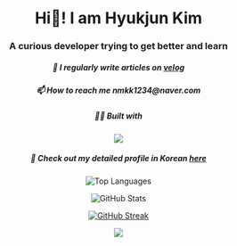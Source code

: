<h1 align="center">Hi👋! I am Hyukjun Kim</h1>
<h3 align="center">A curious developer trying to get better and learn</h3>
<h5 align="center">📝 I regularly write articles on <a href="https://velog.io/@rlagurwns112" target="_blank"> velog</a></h5>
<h5 align="center">📫 How to reach me <b>nmkk1234@naver.com</b></h5>
<h5 align="center">👩‍💻 Built with</b></h5>
<p align="center">
  <a href="https://skillicons.dev">
    <img src="https://skillicons.dev/icons?i=spring,nextjs" />
  </a>
</p>
<h5 align="center">🔭 Check out my detailed profile in Korean <a href="https://velog.io/@rlagurwns112/about" target="_blank"> here</a></h5>

 <p align="center">
 <img src="https://github-readme-stats.vercel.app/api/top-langs?username=hyukjunkim1116&show_icons=true&theme=dark&locale=en&layout=compact" alt="Top Languages" />
</p>

<p align="center">
  <img src="https://github-readme-stats.vercel.app/api?username=hyukjunkim1116&show_icons=true&theme=dark&locale=en" alt="GitHub Stats" />
</p>

<p align="center">
<a href="https://git.io/streak-stats">
 <img src="https://streak-stats.demolab.com?user=hyukjunkim1116&theme=dark" alt="GitHub Streak" />
</a>
</p>

<p align="center">
<a href="https://github.com/ashutosh00710/github-readme-activity-graph">
 <img src="https://github-readme-activity-graph.vercel.app/graph?username=hyukjunkim1116&bg_color=151515&color=fefefe&line=fefefe&point=fb8c00&area=true&hide_border=true"/>
</a>
</p>
